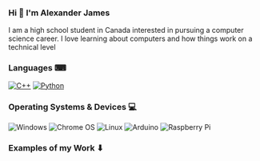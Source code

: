 ### Hi 👋 I'm Alexander James 
I am a high school student in Canada interested in pursuing a computer science career. I love learning about computers and how things work on a technical level

### Languages ⌨ 
<a href="https://github.com/search?q=user%3AAlexander-James2+language%3Acpp"><img alt="C++" src="https://custom-icon-badges.herokuapp.com/badge/C++-9C033A.svg?logo=cpp2&logoColor=white"></a>  <a href="https://github.com/search?q=user%3AAlexander-James2+language%3Apython"><img alt="Python" src="https://img.shields.io/badge/Python-14354C.svg?logo=python&logoColor=white"></a>

### Operating Systems & Devices 💻
![Windows](https://img.shields.io/badge/Windows-0078D6?style=for-the-badge&logo=windows&logoColor=white) ![Chrome OS](https://img.shields.io/badge/chrome%20os-3d89fc?style=for-the-badge&logo=google%20chrome&logoColor=white) ![Linux](https://img.shields.io/badge/Linux-FCC624?style=for-the-badge&logo=linux&logoColor=black) ![Arduino](https://img.shields.io/badge/-Arduino-00979D?style=for-the-badge&logo=Arduino&logoColor=white) ![Raspberry Pi](https://img.shields.io/badge/-RaspberryPi-C51A4A?style=for-the-badge&logo=Raspberry-Pi)

### Examples of my Work ⬇





